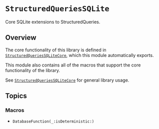 # ``StructuredQueriesSQLite``

Core SQLite extensions to StructuredQueries.

## Overview

The core functionality of this library is defined in
[`StructuredQueriesSQLiteCore`](<doc:/StructuredQueriesSQLiteCore>), which this module automatically
exports.

This module also contains all of the macros that support the core functionality of the library.

See [`StructuredQueriesSQLiteCore`](<doc:/StructuredQueriesSQLiteCore>) for general library usage.

## Topics

### Macros

- ``DatabaseFunction(_:isDeterministic:)``
